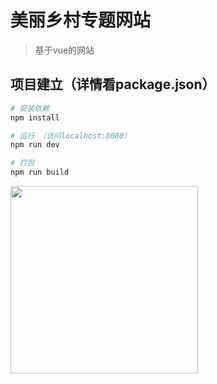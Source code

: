 
# 美丽乡村专题网站

> 基于vue的网站

## 项目建立（详情看package.json）

``` bash
# 安装依赖
npm install

# 运行 （访问localhost:8080）
npm run dev

# 打包
npm run build
```

<img src="https://github.com/hua1995116/Havetrip/blob/master/imgs/4EAA329A-E678-4547-A6CD-250FD07522E7.png" width="300"/>
